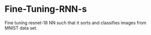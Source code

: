 # Fine-Tuning-RNN-s
Fine tuning resnet-18 NN such that it sorts and classifies images from MNIST data set.
